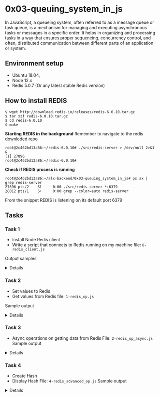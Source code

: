 # 0x03-queuing_system_in_js
In JavaScript, a queueing system, often referred to as a message queue or task queue, is a mechanism for managing and executing asynchronous tasks or messages in a specific order. It helps in organizing and processing tasks in a way that ensures proper sequencing, concurrency control, and often, distributed communication between different parts of an application or system.

## Environment setup
* Ubuntu 18.04,
* Node 12.x
* Redis 5.0.7 (Or any latest stable Redis version)

## How to install REDIS
```
$ wget http://download.redis.io/releases/redis-6.0.10.tar.gz
$ tar xzf redis-6.0.10.tar.gz
$ cd redis-6.0.10
$ make
```
**Starting REDIS in the background**
Remember to navigate to the redis downloded repo
```
root@2c462bd13a86:~/redis-6.0.10# ./src/redis-server > /dev/null 2>&1 &
[1] 27896
root@2c462bd13a86:~/redis-6.0.10# 
```

**Check if REDIS process is running**
```
root@2c462bd13a86:~/alx-backend/0x03-queuing_system_in_js# ps ax | grep redis-server
27896 pts/2    Sl     0:00 ./src/redis-server *:6379
28012 pts/1    S+     0:00 grep --color=auto redis-server
```
From the snippet REDIS is listening on its default port 6379

## Tasks
### Task 1
* Install Node Redis client
* Write a script that connects to Redis running on my machine
file: `0-redis_client.js`

Output samples
<Details>

Sample output when redis server is not running
```
root@2c462bd13a86:~/alx-backend/0x03-queuing_system_in_js# npm run dev 0-redis_client.js 

> queuing_system_in_js@1.0.0 dev /root/alx-backend/0x03-queuing_system_in_js
> nodemon --exec babel-node --presets @babel/preset-env "0-redis_client.js"

[nodemon] 2.0.22
[nodemon] to restart at any time, enter `rs`
[nodemon] watching path(s): *.*
[nodemon] watching extensions: js,mjs,json
[nodemon] starting `babel-node --presets @babel/preset-env 0-redis_client.js`
Redis client not connected to the server: TypeError: client.connect is not a function
Redis client not connected to the server: Error: Redis connection to 127.0.0.1:6379 failed - connect ECONNREFUSED 127.0.0.1:6379
Redis client not connected to the server: Error: Redis connection to 127.0.0.1:6379 failed - connect ECONNREFUSED 127.0.0.1:6379
Redis client not connected to the server: Error: Redis connection to 127.0.0.1:6379 failed - connect ECONNREFUSED 127.0.0.1:6379
Redis client not connected to the server: Error: Redis connection to 127.0.0.1:6379 failed - connect ECONNREFUSED 127.0.0.1:6379
Redis client not connected to the server: Error: Redis connection to 127.0.0.1:6379 failed - connect ECONNREFUSED 127.0.0.1:6379
Redis client not connected to the server: Error: Redis connection to 127.0.0.1:6379 failed - connect ECONNREFUSED 127.0.0.1:6379
Redis client not connected to the server: Error: Redis connection to 127.0.0.1:6379 failed - connect ECONNREFUSED 127.0.0.1:6379
^C
```

Sample output when redis server is running 
```
root@2c462bd13a86:~/alx-backend/0x03-queuing_system_in_js# npm run dev 0-redis_client.js 

> queuing_system_in_js@1.0.0 dev /root/alx-backend/0x03-queuing_system_in_js
> nodemon --exec babel-node --presets @babel/preset-env "0-redis_client.js"

[nodemon] 2.0.22
[nodemon] to restart at any time, enter `rs`
[nodemon] watching path(s): *.*
[nodemon] watching extensions: js,mjs,json
[nodemon] starting `babel-node --presets @babel/preset-env 0-redis_client.js`
Redis client not connected to the server: TypeError: client.connect is not a function
[nodemon] restarting due to changes...
[nodemon] starting `babel-node --presets @babel/preset-env 0-redis_client.js`
Redis client connected to the server
^C
```
</Details>

### Task 2
* Set values to Redis
* Get values from Redis
file: `1-redis_op.js`

Sample output
<Details>

```
root@2c462bd13a86:~/alx-backend/0x03-queuing_system_in_js# npm run dev 1-redis_op.js 

> queuing_system_in_js@1.0.0 dev /root/alx-backend/0x03-queuing_system_in_js
> nodemon --exec babel-node --presets @babel/preset-env "1-redis_op.js"

[nodemon] 2.0.22
[nodemon] to restart at any time, enter `rs`
[nodemon] watching path(s): *.*
[nodemon] watching extensions: js,mjs,json
[nodemon] starting `babel-node --presets @babel/preset-env 1-redis_op.js`
Redis client connected to the server
School
Reply: OK
100
[nodemon] clean exit - waiting for changes before restart
^C
```
</Details>

### Task 3
* Async operations on getting data from Redis
File: `2-redis_op_async.js`
Sample output
<Details>

```
[nodemon] clean exit - waiting for changes before restart
[nodemon] restarting due to changes...
[nodemon] starting `babel-node --presets @babel/preset-env 2-redis_op_async.js`
Redis client connected to the server
Reply: OK
School
100
[nodemon] clean exit - waiting for changes before restart
^C
```
</Details>

### Task 4 
* Create Hash
* Display Hash
File: `4-redis_advanced_op.js`
Sample output
<Details>

```
[nodemon] restarting due to changes...
[nodemon] starting `babel-node --presets @babel/preset-env 4-redis_advanced_op.js`
Redis client connected to the server
Reply for Portland: 1
Reply for Seattle: 1
Reply for New York: 1
Reply for Bogota: 1
Reply for Cali: 1
Reply for Paris: 1
Hash value:
{
  Portland: '50',
  Seattle: '80',
  'New York': '20',
  Bogota: '20',
  Cali: '40',
  Paris: '2'
}
```

**Note that when the same program is repeated we have values of 0 for the replies

```
Redis client connected to the server
Reply: 0
Reply: 0
Reply: 0
Reply: 0
Reply: 0
Reply: 0
Hash value:
{
  Portland: '50',
  Seattle: '80',
  'New York': '20',
  Bogota: '20',
  Cali: '40',
  Paris: '2'
}
```
</Details>
